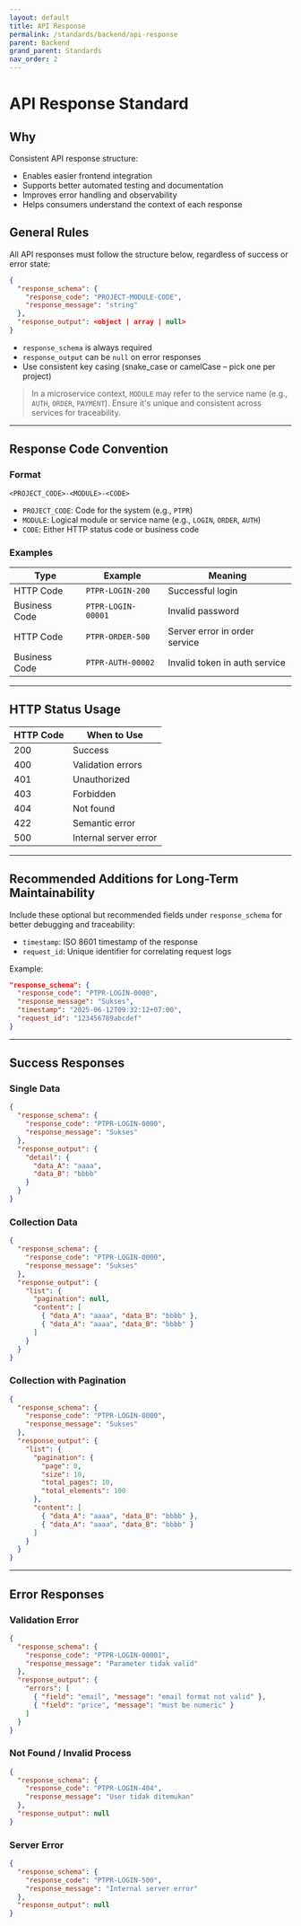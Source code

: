 ```yaml
---
layout: default
title: API Response
permalink: /standards/backend/api-response
parent: Backend
grand_parent: Standards
nav_order: 2
---
```


# API Response Standard

## Why

Consistent API response structure:
- Enables easier frontend integration
- Supports better automated testing and documentation
- Improves error handling and observability
- Helps consumers understand the context of each response

## General Rules

All API responses must follow the structure below, regardless of success or error state:

```json
{
  "response_schema": {
    "response_code": "PROJECT-MODULE-CODE",
    "response_message": "string"
  },
  "response_output": <object | array | null>
}
```

- `response_schema` is always required
- `response_output` can be `null` on error responses
- Use consistent key casing (snake_case or camelCase – pick one per project)

> In a microservice context, `MODULE` may refer to the service name (e.g., `AUTH`, `ORDER`, `PAYMENT`). Ensure it's unique and consistent across services for traceability.

---

## Response Code Convention

### Format
```
<PROJECT_CODE>-<MODULE>-<CODE>
```

- `PROJECT_CODE`: Code for the system (e.g., `PTPR`)
- `MODULE`: Logical module or service name (e.g., `LOGIN`, `ORDER`, `AUTH`)
- `CODE`: Either HTTP status code or business code

### Examples

| Type           | Example               | Meaning                        |
|----------------|-----------------------|--------------------------------|
| HTTP Code      | `PTPR-LOGIN-200`      | Successful login               |
| Business Code  | `PTPR-LOGIN-00001`    | Invalid password               |
| HTTP Code      | `PTPR-ORDER-500`      | Server error in order service |
| Business Code  | `PTPR-AUTH-00002`     | Invalid token in auth service |

---

## HTTP Status Usage

| HTTP Code | When to Use                         |
|-----------|-------------------------------------|
| 200       | Success                             |
| 400       | Validation errors                   |
| 401       | Unauthorized                        |
| 403       | Forbidden                           |
| 404       | Not found                           |
| 422       | Semantic error                      |
| 500       | Internal server error               |

---

## Recommended Additions for Long-Term Maintainability

Include these optional but recommended fields under `response_schema` for better debugging and traceability:

- `timestamp`: ISO 8601 timestamp of the response
- `request_id`: Unique identifier for correlating request logs

Example:

```json
"response_schema": {
  "response_code": "PTPR-LOGIN-0000",
  "response_message": "Sukses",
  "timestamp": "2025-06-12T09:32:12+07:00",
  "request_id": "123456789abcdef"
}
```

---

## Success Responses

### Single Data
```json
{
  "response_schema": {
    "response_code": "PTPR-LOGIN-0000",
    "response_message": "Sukses"
  },
  "response_output": {
    "detail": {
      "data_A": "aaaa",
      "data_B": "bbbb"
    }
  }
}
```

### Collection Data
```json
{
  "response_schema": {
    "response_code": "PTPR-LOGIN-0000",
    "response_message": "Sukses"
  },
  "response_output": {
    "list": {
      "pagination": null,
      "content": [
        { "data_A": "aaaa", "data_B": "bbbb" },
        { "data_A": "aaaa", "data_B": "bbbb" }
      ]
    }
  }
}
```

### Collection with Pagination
```json
{
  "response_schema": {
    "response_code": "PTPR-LOGIN-0000",
    "response_message": "Sukses"
  },
  "response_output": {
    "list": {
      "pagination": {
        "page": 0,
        "size": 10,
        "total_pages": 10,
        "total_elements": 100
      },
      "content": [
        { "data_A": "aaaa", "data_B": "bbbb" },
        { "data_A": "aaaa", "data_B": "bbbb" }
      ]
    }
  }
}
```

---

## Error Responses

### Validation Error
```json
{
  "response_schema": {
    "response_code": "PTPR-LOGIN-00001",
    "response_message": "Parameter tidak valid"
  },
  "response_output": {
    "errors": [
      { "field": "email", "message": "email format not valid" },
      { "field": "price", "message": "must be numeric" }
    ]
  }
}
```

### Not Found / Invalid Process
```json
{
  "response_schema": {
    "response_code": "PTPR-LOGIN-404",
    "response_message": "User tidak ditemukan"
  },
  "response_output": null
}
```

### Server Error
```json
{
  "response_schema": {
    "response_code": "PTPR-LOGIN-500",
    "response_message": "Internal server error"
  },
  "response_output": null
}
```

